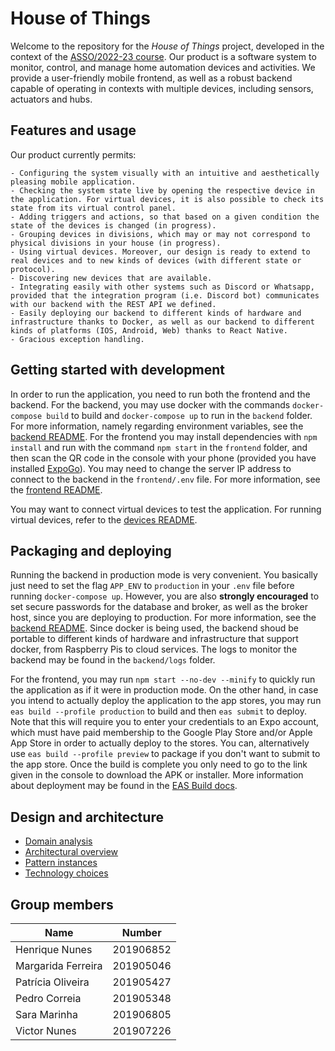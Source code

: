 # House of Things

Welcome to the repository for the _House of Things_ project, developed in the context of the [ASSO/2022-23 course](https://sigarra.up.pt/feup/pt/ucurr_geral.ficha_uc_view?pv_ocorrencia_id=501938). Our product is a software system to monitor, control, and manage home automation devices and activities. We provide a user-friendly mobile frontend, as well as a robust backend capable of operating in contexts with multiple devices, including sensors, actuators and hubs.

<!-- Explain here in one or two sentences what are the goals of your product. --> 

## Features and usage

Our product currently permits:

    - Configuring the system visually with an intuitive and aesthetically pleasing mobile application.
    - Checking the system state live by opening the respective device in the application. For virtual devices, it is also possible to check its state from its virtual control panel.
    - Adding triggers and actions, so that based on a given condition the state of the devices is changed (in progress).
    - Grouping devices in divisions, which may or may not correspond to physical divisions in your house (in progress).
    - Using virtual devices. Moreover, our design is ready to extend to real devices and to new kinds of devices (with different state or protocol).
    - Discovering new devices that are available.
    - Integrating easily with other systems such as Discord or Whatsapp, provided that the integration program (i.e. Discord bot) communicates with our backend with the REST API we defined.
    - Easily deploying our backend to different kinds of hardware and infrastructure thanks to Docker, as well as our backend to different kinds of platforms (IOS, Android, Web) thanks to React Native.
    - Gracious exception handling.

<!-- Enumerate and describe the features (functional requirements) that your product currently provides -->

<!-- Briefly explain how to use your software from the standpoint of its users. This can include a short video, one or two screenshots, and a textual explanation.-->

## Getting started with development

<!-- Very briefly explain how to build, run the tests and run the application itself in a development environment. -->

In order to run the application, you need to run both the frontend and the backend. For the backend, you may use docker with the commands `docker-compose build` to build and `docker-compose up` to run in the `backend` folder. For more information, namely regarding environment variables, see the [backend README](backend/README.md). For the frontend you may install dependencies with `npm install` and run with the command `npm start` in the `frontend` folder, and then scan the QR code in the console with your phone (provided you have installed [ExpoGo](https://expo.dev/client)). You may need to change the server IP address to connect to the backend in the `frontend/.env` file. For more information, see the [frontend README](frontend/README.md).

You may want to connect virtual devices to test the application. For running virtual devices, refer to the [devices README](devices/README.md).

## Packaging and deploying

Running the backend in production mode is very convenient. You basically just need to set the flag `APP_ENV` to `production` in your `.env` file before running `docker-compose up`. However, you are also **strongly encouraged** to set secure passwords for the database and broker, as well as the broker host, since you are deploying to production. For more information, see the [backend README](backend/README.md). Since docker is being used, the backend shoud be portable to different kinds of hardware and infrastructure that support docker, from Raspberry Pis to cloud services. The logs to monitor the backend may be found in the `backend/logs` folder.

For the frontend, you may run `npm start --no-dev --minify` to quickly run the application as if it were in production mode. On the other hand, in case you intend to actually deploy the application to the app stores, you may run `eas build --profile production` to build and then `eas submit` to deploy. Note that this will require you to enter your credentials to an Expo account, which must have paid membership to the Google Play Store and/or Apple App Store in order to actually deploy to the stores. You can, alternatively use `eas build --profile preview` to package if you don't want to submit to the app store. Once the build is complete you only need to go to the link given in the console to download the APK or installer. More information about deployment may be found in the [EAS Build docs](https://docs.expo.dev/build/introduction).

## Design and architecture

 * [Domain analysis](docs/domain-analysis.md) <!-- Includes description of the domain, illustrated by a domain model (UML class diagram). -->
 * [Architectural overview](docs/architectural-overview.md) <!-- Includes description of the architecture, illustrated by architectural diagrams (UML component and/or deployment diagrams). The description should enumerate and describe the quality attributes (non-functional requirements) that your product currently provides, and how does that relate to the architecture. -->
 * [Pattern instances](docs/pattern-instances.md) <!-- See sample file for further instructions -->
  * [Technology choices](docs/technology-choices.md)

## Group members

| Name                  | Number    |
| --------------------- | --------- |
| Henrique Nunes        | 201906852 |
| Margarida Ferreira    | 201905046 |
| Patrícia Oliveira     | 201905427 |
| Pedro Correia         | 201905348 |
| Sara Marinha          | 201906805 |
| Victor Nunes          | 201907226 |

